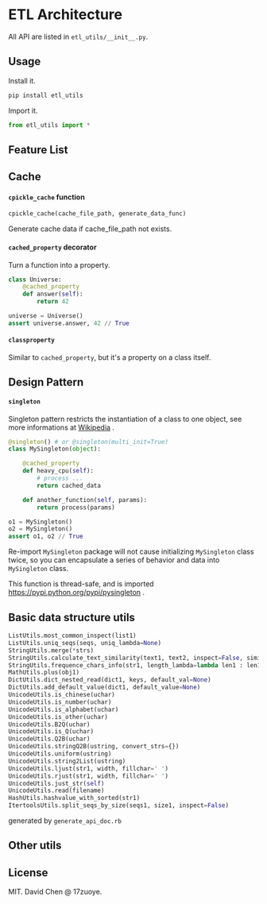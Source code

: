 ETL Architecture
========================
All API are listed in `etl_utils/__init__.py`.

Usage
------------------------

Install it.
```bash
pip install etl_utils
```

Import it.
```python
from etl_utils import *
```

Feature List
------------------------

## Cache

#### `cpickle_cache` function
```python
cpickle_cache(cache_file_path, generate_data_func)
```
Generate cache data if cache_file_path not exists.


#### `cached_property` decorator
Turn a function into a property.

```python
class Universe:
    @cached_property
    def answer(self):
        return 42

universe = Universe()
assert universe.answer, 42 // True
```

#### `classproperty`
Similar to `cached_property`, but it's a property on a class itself.


## Design Pattern

#### `singleton`
Singleton pattern restricts the instantiation of a class to one object,
see more informations at [Wikipedia](http://en.wikipedia.org/wiki/Singleton_pattern) .

```python
@singleton() # or @singleton(multi_init=True)
class MySingleton(object):

    @cached_property
    def heavy_cpu(self):
        # process ...
        return cached_data

    def another_function(self, params):
        return process(params)

o1 = MySingleton()
o2 = MySingleton()
assert o1, o2 // True
```

Re-import `MySingleton` package will not cause initializing `MySingleton` class twice, so you
 can encapsulate a series of behavior and data into `MySingleton` class.

This function is thread-safe, and is imported https://pypi.python.org/pypi/pysingleton .

## Basic data structure utils

```python
ListUtils.most_common_inspect(list1)
ListUtils.uniq_seqs(seqs, uniq_lambda=None)
StringUtils.merge(*strs)
StringUtils.calculate_text_similarity(text1, text2, inspect=False, similar_rate_baseline=0.0, skip_special_chars=False)
StringUtils.frequence_chars_info(str1, length_lambda=lambda len1 : len1)
MathUtils.plus(obj1)
DictUtils.dict_nested_read(dict1, keys, default_val=None)
DictUtils.add_default_value(dict1, default_value=None)
UnicodeUtils.is_chinese(uchar)
UnicodeUtils.is_number(uchar)
UnicodeUtils.is_alphabet(uchar)
UnicodeUtils.is_other(uchar)
UnicodeUtils.B2Q(uchar)
UnicodeUtils.is_Q(uchar)
UnicodeUtils.Q2B(uchar)
UnicodeUtils.stringQ2B(ustring, convert_strs={})
UnicodeUtils.uniform(ustring)
UnicodeUtils.string2List(ustring)
UnicodeUtils.ljust(str1, width, fillchar=' ')
UnicodeUtils.rjust(str1, width, fillchar=' ')
UnicodeUtils.just_str(self)
UnicodeUtils.read(filename)
HashUtils.hashvalue_with_sorted(str1)
ItertoolsUtils.split_seqs_by_size(seqs1, size1, inspect=False)
```

generated by `generate_api_doc.rb`


## Other utils


License
------------------------
MIT. David Chen @ 17zuoye.
